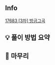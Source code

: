 ## Info
[17683 [3차] 방금그곡](https://school.programmers.co.kr/learn/courses/30/lessons/17683)

## 💡 풀이 방법 요약


## 🙂 마무리

